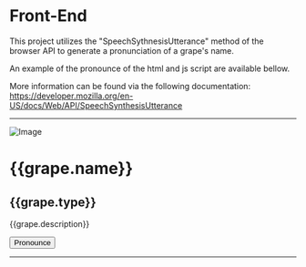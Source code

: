 <h1>Front-End</h1>

This project utilizes the "SpeechSythnesisUtterance" method of the browser API to generate a pronunciation of a grape's name.

An example of the pronounce of the html and js script are available bellow.

More information can be found via the following documentation: https://developer.mozilla.org/en-US/docs/Web/API/SpeechSynthesisUtterance

*****

<!-- HTML Markup -->
<div class="one-grape-card">
  <div class="one-grape-image">
    <img src={{grape.image}} alt="Image">
  </div>
  <div class="one-grape-text">
    <h1 id="grape-name">{{grape.name}}</h1>
    <h2>{{grape.type}}</h2>
    <p>{{grape.description}}</p>
    <button id="speak" onclick="pronounce()">Pronounce</button>
  </div>
</div>

<!-- JS Script -->
<script>
  let grapeName = document.getElementById('grape-name').innerHTML;

  function pronounce() {
    var utterThis = new SpeechSynthesisUtterance(grapeName);
    utterThis.lang = "fr-CA";
    window.speechSynthesis.speak(utterThis);
  }
</script>


*****
